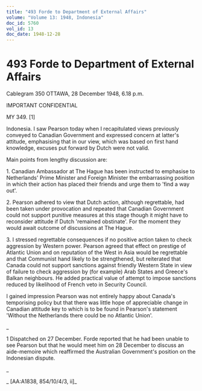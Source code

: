 ```yaml
---
title: "493 Forde to Department of External Affairs"
volume: "Volume 13: 1948, Indonesia"
doc_id: 5760
vol_id: 13
doc_date: 1948-12-28
---
```


# 493 Forde to Department of External Affairs

Cablegram 350 OTTAWA, 28 December 1948, 6.18 p.m.

IMPORTANT CONFIDENTIAL

MY 349. [1]

Indonesia. I saw Pearson today when I recapitulated views previously conveyed to Canadian Government and expressed concern at latter's attitude, emphasising that in our view, which was based on first hand knowledge, excuses put forward by Dutch were not valid.

Main points from lengthy discussion are:

1\. Canadian Ambassador at The Hague has been instructed to emphasise to Netherlands' Prime Minister and Foreign Minister the embarrassing position in which their action has placed their friends and urge them to 'find a way out'.

2\. Pearson adhered to view that Dutch action, although regrettable, had been taken under provocation and repeated that Canadian Government could not support punitive measures at this stage though it might have to reconsider attitude if Dutch 'remained obstinate'. For the moment they would await outcome of discussions at The Hague.

3\. I stressed regrettable consequences if no positive action taken to check aggression by Western power. Pearson agreed that effect on prestige of Atlantic Union and on reputation of the West in Asia would be regrettable and that Communist hand likely to be strengthened, but reiterated that Canada could not support sanctions against friendly Western State in view of failure to check aggression by (for example) Arab States and Greece's Balkan neighbours. He added practical value of attempt to impose sanctions reduced by likelihood of French veto in Security Council.

I gained impression Pearson was not entirely happy about Canada's temporising policy but that there was little hope of appreciable change in Canadian attitude key to which is to be found in Pearson's statement 'Without the Netherlands there could be no Atlantic Union'.

_

1 Dispatched on 27 December. Forde reported that he had been unable to see Pearson but that he would meet him on 28 December to discuss an aide-memoire which reaffirmed the Australian Government's position on the Indonesian dispute.

_

_ [AA:A1838, 854/10/4/3, ii]_
